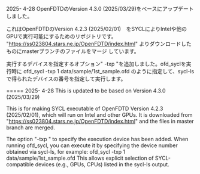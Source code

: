 2025- 4-28
 OpenFDTDのVersion 4.3.0 (2025/03/29)をベースにアップデートしました。

これはOpenFDTDのVersion 4.2.3 (2025/02/01)　をSYCLによりIntelや他のGPUで実行可能にするためのリポジトリです。
"https://ss023804.stars.ne.jp/OpenFDTD/index.html" よりダウンロードしたものにmasterブランチのファイルをマージ
しています。

実行するデバイスを指定するオプション" -txp <num> "を追加しました。ofd_syclを実行時に
ofd_sycl -txp 1 data/sample/1st_sample.ofd
のように指定して、sycl-lsで得られたデバイスの番号<num>を指定して実行します。

===== 
2025- 4-28
This is updated to be based on Version 4.3.0 (2025/03/29)

This is for making SYCL executable of OpenFDTD Version 4.2.3 (2025/02/01), which will run on Intel and other GPUs.
It is downloaded from "https://ss023804.stars.ne.jp/OpenFDTD/index.html" and the files in master branch are merged.

The option "-txp <num>" to specify the execution device has been added. When running ofd_sycl, you can execute it by specifying the device number <num> obtained via sycl-ls, for example:
ofd_sycl -txp 1 data/sample/1st_sample.ofd
This allows explicit selection of SYCL-compatible devices (e.g., GPUs, CPUs) listed in the sycl-ls output.
